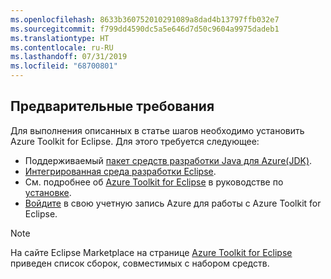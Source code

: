 ```yaml
---
ms.openlocfilehash: 8633b360752010291089a8dad4b13797ffb032e7
ms.sourcegitcommit: f799dd4590dc5a5e646d7d50c9604a9975dadeb1
ms.translationtype: HT
ms.contentlocale: ru-RU
ms.lasthandoff: 07/31/2019
ms.locfileid: "68700801"
---
```

## <a name="prerequisites"></a>Предварительные требования

Для выполнения описанных в статье шагов необходимо установить Azure Toolkit for Eclipse. Для этого требуется следующее:

* Поддерживаемый [пакет средств разработки Java для Azure(JDK)](https://aka.ms/azure-jdks).
* [Интегрированная среда разработки Eclipse](http://www.eclipse.org/downloads/).
* См. подробнее об [Azure Toolkit for Eclipse](https://marketplace.eclipse.org/content/azure-toolkit-eclipse) в руководстве по [установке](../eclipse/azure-toolkit-for-eclipse-installation.md).
* [Войдите](../eclipse/azure-toolkit-for-eclipse-sign-in-instructions.md) в свою учетную запись Azure для работы с Azure Toolkit for Eclipse.

> [!NOTE]
> 
> На сайте Eclipse Marketplace на странице [Azure Toolkit for Eclipse](http://marketplace.eclipse.org/content/azure-toolkit-eclipse) приведен список сборок, совместимых с набором средств.
> 

<!--
> [!IMPORTANT]
> 
> If you are using the Azure Toolkit for Eclipse on Windows, the toolkit requires installing the Azure SDK 2.9.6 or later in order to use the Azure emulator. You have two options for installing the Azure SDK:
> 
> * You can download and install the Azure SDK by using the [Web Platform Installer (WebPI)](http://go.microsoft.com/fwlink/?LinkID=252838).
> * If you do not have the Azure SDK installed when you create your first Azure deployment project, you will be prompted to automatically download install the requisite version of the Azure SDK.
> 
> Note that the Azure SDK is required on Windows only.
> 
-->
